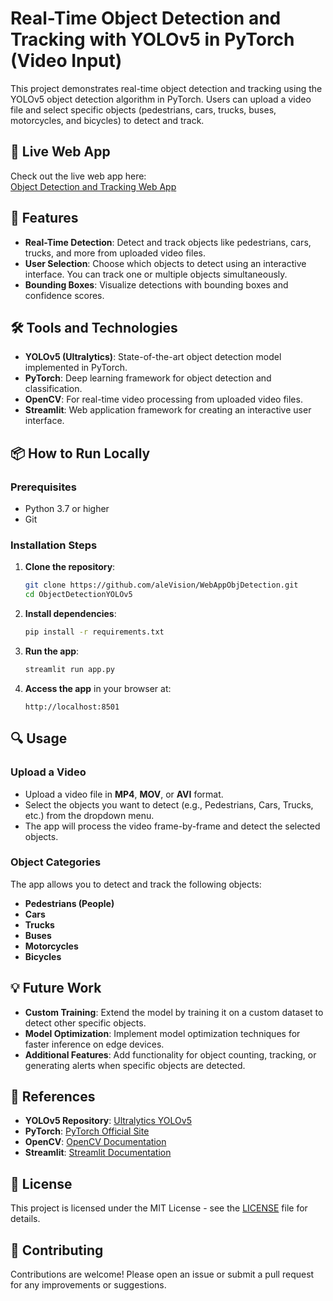 # Real-Time Object Detection and Tracking with YOLOv5 in PyTorch (Video Input)

This project demonstrates real-time object detection and tracking using the YOLOv5 object detection algorithm in PyTorch. Users can upload a video file and select specific objects (pedestrians, cars, trucks, buses, motorcycles, and bicycles) to detect and track.

## 🚀 Live Web App

Check out the live web app here:  
[Object Detection and Tracking Web App](https://your-deployed-app-link.com)

## 🌟 Features

- **Real-Time Detection**: Detect and track objects like pedestrians, cars, trucks, and more from uploaded video files.
- **User Selection**: Choose which objects to detect using an interactive interface. You can track one or multiple objects simultaneously.
- **Bounding Boxes**: Visualize detections with bounding boxes and confidence scores.

## 🛠️ Tools and Technologies

- **YOLOv5 (Ultralytics)**: State-of-the-art object detection model implemented in PyTorch.
- **PyTorch**: Deep learning framework for object detection and classification.
- **OpenCV**: For real-time video processing from uploaded video files.
- **Streamlit**: Web application framework for creating an interactive user interface.

## 📦 How to Run Locally

### Prerequisites

- Python 3.7 or higher
- Git

### Installation Steps

1. **Clone the repository**:

    ```bash
    git clone https://github.com/aleVision/WebAppObjDetection.git
    cd ObjectDetectionYOLOv5
    ```

2. **Install dependencies**:

    ```bash
    pip install -r requirements.txt
    ```

3. **Run the app**:

    ```bash
    streamlit run app.py
    ```

4. **Access the app** in your browser at:

    ```
    http://localhost:8501
    ```

## 🔍 Usage

### Upload a Video

- Upload a video file in **MP4**, **MOV**, or **AVI** format.
- Select the objects you want to detect (e.g., Pedestrians, Cars, Trucks, etc.) from the dropdown menu.
- The app will process the video frame-by-frame and detect the selected objects.

### Object Categories

The app allows you to detect and track the following objects:
- **Pedestrians (People)**
- **Cars**
- **Trucks**
- **Buses**
- **Motorcycles**
- **Bicycles**

## 💡 Future Work

- **Custom Training**: Extend the model by training it on a custom dataset to detect other specific objects.
- **Model Optimization**: Implement model optimization techniques for faster inference on edge devices.
- **Additional Features**: Add functionality for object counting, tracking, or generating alerts when specific objects are detected.

## 📄 References

- **YOLOv5 Repository**: [Ultralytics YOLOv5](https://github.com/ultralytics/yolov5)
- **PyTorch**: [PyTorch Official Site](https://pytorch.org/)
- **OpenCV**: [OpenCV Documentation](https://docs.opencv.org/)
- **Streamlit**: [Streamlit Documentation](https://docs.streamlit.io/)

## 📜 License

This project is licensed under the MIT License - see the [LICENSE](LICENSE) file for details.

## 🤝 Contributing

Contributions are welcome! Please open an issue or submit a pull request for any improvements or suggestions.

